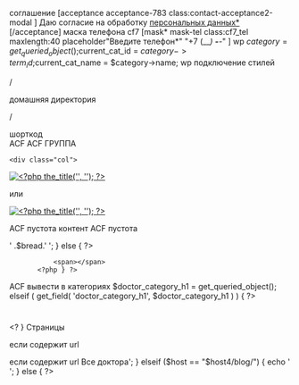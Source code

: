 соглашение  [acceptance acceptance-783 class:contact-acceptance2-modal ]
Даю согласие на обработку <a target="_blank" href="/politika-konfidencialnosti/" rell="nofollow" id="consent">персональных данных*</a> [/acceptance]
маска телефона cf7 [mask* mask-tel class:cf7_tel maxlength:40 placeholder"Введите телефон*" "+7 (___) ___-__-__" ]
wp
 $category = get_queried_object();
    $current_cat_id = $category->term_id;
    $current_cat_name = $category->name;
wp подключение стилей
<?php  echo get_template_directory_uri()  ?>/
домашняя директория
<?php echo get_home_url()  ?>/
шорткод  <?php echo do_shortcode('');  ?>    
ACF <?php the_field('имя_поля'); ?>
ACF ГРУППА  
<?php
$hero = get_field('group');
if( $hero ): ?>
    <div class="col">  
  <?phpecho $hero['text'];  ?>  
<a data-fancybox="doctor" href="<?php echo esc_url( $hero['doctor_spec6']['url'] ); ?> "> <img alt="<?php  the_title('', ''); ?>" src="<?php echo esc_url( $hero['doctor_spec6']['url'] ); ?> "  /> </a> </div>    
<?php endif; ?>  
или
<?php $hero = get_field('group_img');  ?>
<?php if (!empty($hero['doctor_spec_img']['url'])) {  ?>    <div class="doctor_slide_img">  <a data-fancybox="doctor" href="<?php echo esc_url( $hero['doctor_spec_img']['url'] ); ?> "> <img alt="<?php  the_title('', ''); ?>" src="<?php echo esc_url( $hero['doctor_spec_img']['url'] ); ?> "  /> </a>  </div><?php } ?>
ACF пустота  <?php if( get_field("field_name") ): ?> контент<?php endif; ?>
ACF пустота
<?php
               $bread_term = get_queried_object();
               $bread = get_field('breadcrumbs', $bread_term);
               if (!empty($bread)) {
                   echo  ' <span>  ' .$bread.' </span> ';
               }  else {   ?>  
               <span></span>
           <?php } ?>
ACF вывести в категориях
$doctor_category_h1 = get_queried_object();
elseif (  get_field( 'doctor_category_h1', $doctor_category_h1 ) )   {  ?>   <h1 class="page-title">  <?php   the_field( 'doctor_category_h1', $doctor_category_h1 );  ?></h1> <? }
Страницы
<?php if (is_page('Главная'))
{
echo"ggggggggggg";
}
else
{
} ?>
если содержит url  
<?php   $parsed = parse_url(get_site_url( null, null, null ));
$host_custom = $parsed['host'];
$host_custom_url = $_SERVER['SERVER_NAME'] . $_SERVER['REQUEST_URI'];
if($host_custom_url ==  "$host_custom/doctor/bishal-battaray/")  {  } ?>
если содержит url       <?php   /*условие для title */
               $parsed = parse_url(get_site_url( null, null, null ));
$host4 = $parsed['host'];
              $host = $_SERVER['SERVER_NAME'] . $_SERVER['REQUEST_URI'];
              if($host ==  "$host4/doctor/")  {  echo  '  <title >Все доктора</title>';  }
elseif    ($host ==  "$host4/blog/")   {    echo  '  <title >Блог</title>';   }
else  {  ?>      <title class="page-title"> <?php echo esc_html($page_title) ?> </h1>    <?php  } ?>
если главная страница     <?php   if( is_front_page() ) { //код }    ?>
вп вывод записей
<?php
global $post;
$args = array( 'post_type'=>'post', 'post_status'=>'publish', 'posts_per_page'=>-1);
$myposts = get_posts( $args );
foreach( $myposts as $post ){ setup_postdata($post);   ?>
<div class="col-sm newsitem"  >
             <div class="news2">
              <a href="<?php the_permalink(); ?>"> <?php the_post_thumbnail('thumbnail'); ?></a>
             <div class="news3">
           <a href="<?php the_permalink(); ?>">     <h3><?php the_title(); ?></h3>   </a>
             <p><?php echo get_the_date(); ?></p>
           </div>
           </div>
          </div>    
<?php    }    wp_reset_postdata();   ?>  
// Заменяем тег <H2> на <p> у товаров
remove_action( 'woocommerce_shop_loop_item_title', 'woocommerce_template_loop_product_title', 10 );
add_action( 'woocommerce_shop_loop_item_title', 'custom_woocommerce_template_loop_product_title', 10 );
function custom_woocommerce_template_loop_product_title() {
   echo '<p class="' . esc_attr( apply_filters( 'woocommerce_product_loop_title_classes', 'woocommerce-loop-product__title' ) ) . '">' . get_the_title() . '</p>';
}
// конец Заменяем тег <H2> на <p> у товаров
// Отключить генерация картинок
вывод массива add_action('after_setup_theme', function() {
echo '<pre>';
print_r(wp_get_additional_image_sizes());
echo '</pre>';
die();
}, 999);
функция  
// Отключить генерация картинок
function dco_remove_default_image_sizes( $sizes) {
   return array_diff( $sizes, array(
       'fastroad-thumb-78-78',
 'fastroad-thumb-78-78'
) );}
add_filter('intermediate_image_sizes', 'dco_remove_default_image_sizes');
//конец Отключить генерация картинок
//начало скрыть от индексации пагинацию первый способ
function wpschool_noindex_paged() {    if ( is_paged() ){   ?>
           <meta name="robots" content="noindex,nofollow">    <?php  }  }
add_action( 'wp_head', 'wpschool_noindex_paged', 2 );
//скрыть от индексации пагинацию второй способ
add_filter( 'wp_robots', 'wp_robots_remove_noindex', 999 );
function wp_robots_remove_noindex( $robots ){
 if ( is_search() ||  is_paged() || is_archive(  ) || is_404(  ) ) {
   $robots[ 'noindex' ] = true;
   $robots[ 'nofollow' ] = true;    }
 return $robots;    }
//конец скрыть от индексации пагинацию
//запрет обновления плагинов
add_filter( 'site_transient_update_plugins', 'filter_plugin_updates' );
function filter_plugin_updates( $value ) {
   unset( $value->response['updraftplus/updraftplus.php'] );
   unset( $value->response['advanced-custom-fields-pro/acf.php'] );
   unset( $value->response['elementor/elementor.php'] );
   return $value;
} //конец запрет обновления плагинов
//скрыть от индексации только страницы пагинацию третий способ
add_filter( 'wp_robots', 'wp_robots_remove_noindex', 999 );
function wp_robots_remove_noindex( $robots ){
  if ( is_paged()  ) {
    $robots[ 'noindex' ] = true;
    $robots[ 'follow' ] = true;
      }
  return $robots;    }
//конец скрыть от индексации только страницы пагинацию третий способ
//изменить комментарии, их форму
add_filter('comment_form_defaults', 'ocean_custom_comment_title', 20);
function ocean_custom_comment_title( $defaults ){
 $defaults['title_reply'] = __('Оставить комментарий', 'customizr-child');
 $defaults['label_submit'] = __('Отправить', 'customizr-child');
 $defaults['fields']['author'] = __('<p class="comment-form-author"><input id="author" class="comment-form__field" name="author" type="text" placeholder="Ваше имя*" value="" size="30" aria-required="true" required="required"></p>', 'customizr-child');
 $defaults['fields']['email'] = __('<p class="comment-form-email"><input id="email" class="comment-form__field" name="email" type="text" placeholder="Ваш e-mail *" value="" size="30" aria-describedby="email-notes" aria-required="true" required="required"></p>', 'customizr-child');
 $defaults['comment_field'] = __('<p class="comment-form-comment"><textarea id="comment" class="comment-form__field" name="comment" placeholder="Ваш комментарий *" cols="45" rows="8"  aria-required="true" required="required"></textarea></p>', 'customizr-child');
 return $defaults;
}
//конец изменить комментарии, их форму
//свой шорткод
//добавить в функцию
include( get_template_directory() . "/assets/shortcodes/posts.php" );  
сам шорткод, вызов [postscustom]
<?php
function get_postscustom($atts) {
   ob_start();
   ?>
ok
   <?php  return ob_get_clean();  }
add_shortcode('postscustom', 'get_postscustom');
//конец свой шорткод
//гугл аналитика
<!-- Global site tag (gtag.js) - Google Analytics -->
<script async src="https://www.googletagmanager.com/gtag/js?id=UA-113043865-1"></script>
<script>window.dataLayer = window.dataLayer || [];
function gtag(){dataLayer.push(arguments);}
gtag('js', new Date());
gtag('config', 'UA-113043865-1');</script>
<script type="text/javascript">
 document.addEventListener('wpcf7mailsent', function sendMail(event) {
   if ('5356' == event.detail.contactFormId) {
       gtag('event', 'send', {
       'event_category': 'Consultation',
       'event_action': 'Submit'
     });
     yaCounter47318817.reachGoal('zakaz');
   
   }
 }, false);
</script>
//конец гугл аналитика
//консоль вп заметки
function console_note() { ?>
  <a href="/wp-admin/edit.php?post_type=acf-field-group">  Группа полей</a>
   <?php }
function add_console_note() {     wp_add_dashboard_widget( 'console_note', __( 'Заметки' ), 'console_note' );  }
add_action('wp_dashboard_setup', 'add_console_note' );
//конец консоль вп заметки
